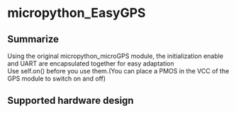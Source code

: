 # micropython_EasyGPS
## Summarize<br>
Using the original micropython_microGPS module, the initialization enable and UART are encapsulated together for easy adaptation<br>
Use self.on() before you use them.(You can place a PMOS in the VCC of the GPS module to switch on and off)<br>
## Supported hardware design<br>



